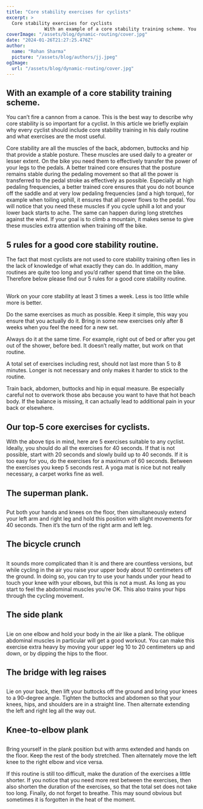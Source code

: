 ```yaml
---
title: "Core stability exercises for cyclists"
excerpt: >
  Core stability exercises for cyclists
              With an example of a core stability training scheme. You can’t fire a cannon from a canoe. This is the best way to describe why core stability is so i
coverImage: "/assets/blog/dynamic-routing/cover.jpg"
date: "2024-01-26T21:27:25.476Z"
author:
  name: "Rohan Sharma"
  picture: "/assets/blog/authors/jj.jpeg"
ogImage:
  url: "/assets/blog/dynamic-routing/cover.jpg"
---
```


## With an example of a core stability training scheme.

You can’t fire a cannon from a canoe. This is the best way to describe why core stability is so important for a cyclist. In this article we briefly explain why every cyclist should include core stability training in his daily routine and what exercises are the most useful.


Core stability are all the muscles of the back, abdomen, buttocks and hip that provide a stable posture. These muscles are used daily to a greater or lesser extent. On the bike you need them to effectively transfer the power of your legs to the pedals. A better trained core ensures that the posture remains stable during the pedaling movement so that all the power is transferred to the pedal stroke as effectively as possible. Especially at high pedaling frequencies, a better trained core ensures that you do not bounce off the saddle and at very low pedaling frequencies (and a high torque), for example when toiling uphill, it ensures that all power flows to the pedal. You will notice that you need these muscles if you cycle uphill a lot and your lower back starts to ache. The same can happen during long stretches against the wind. If your goal is to climb a mountain, it makes sense to give these muscles extra attention when training off the bike.


## 5 rules for a good core stability routine.

The fact that most cyclists are not used to core stability training often lies in the lack of knowledge of what exactly they can do. In addition, many routines are quite too long and you’d rather spend that time on the bike. Therefore below please find our 5 rules for a good core stability routine.


## 

Work on your core stability at least 3 times a week. Less is too little while more is better.


Do the same exercises as much as possible. Keep it simple, this way you ensure that you actually do it. Bring in some new exercises only after 8 weeks when you feel the need for a new set.


Always do it at the same time. For example, right out of bed or after you get out of the shower, before bed. It doesn’t really matter, but work on that routine.


A total set of exercises including rest, should not last more than 5 to 8 minutes. Longer is not necessary and only makes it harder to stick to the routine.


Train back, abdomen, buttocks and hip in equal measure. Be especially careful not to overwork those abs because you want to have that hot beach body. If the balance is missing, it can actually lead to additional pain in your back or elsewhere.


## 

## Our top-5 core exercises for cyclists.

With the above tips in mind, here are 5 exercises suitable to any cyclist. Ideally, you should do all the exercises for 40 seconds. If that is not possible, start with 20 seconds and slowly build up to 40 seconds. If it is too easy for you, do the exercises for a maximum of 60 seconds. Between the exercises you keep 5 seconds rest. A yoga mat is nice but not really necessary, a carpet works fine as well.


## 

## The superman plank.

## 

Put both your hands and knees on the floor, then simultaneously extend your left arm and right leg and hold this position with slight movements for 40 seconds. Then it’s the turn of the right arm and left leg.


## 

## The bicycle crunch

## 

It sounds more complicated than it is and there are countless versions, but while cycling in the air you raise your upper body about 10 centimeters off the ground. In doing so, you can try to use your hands under your head to touch your knee with your elbows, but this is not a must. As long as you start to feel the abdominal muscles you’re OK. This also trains your hips through the cycling movement.


## 

## The side plank

## 

Lie on one elbow and hold your body in the air like a plank. The oblique abdominal muscles in particular will get a good workout. You can make this exercise extra heavy by moving your upper leg 10 to 20 centimeters up and down, or by dipping the hips to the floor.


## 

## The bridge with leg raises

## 

Lie on your back, then lift your buttocks off the ground and bring your knees to a 90-degree angle. Tighten the buttocks and abdomen so that your knees, hips, and shoulders are in a straight line. Then alternate extending the left and right leg all the way out.


## 

## Knee-to-elbow plank

## 

Bring yourself in the plank position but with arms extended and hands on the floor. Keep the rest of the body stretched. Then alternately move the left knee to the right elbow and vice versa.


If this routine is still too difficult, make the duration of the exercises a little shorter. If you notice that you need more rest between the exercises, then also shorten the duration of the exercises, so that the total set does not take too long. Finally, do not forget to breathe. This may sound obvious but sometimes it is forgotten in the heat of the moment.
